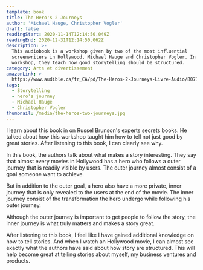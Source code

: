 ```yaml
---
template: book
title: The Hero's 2 Journeys
author: 'Michael Hauge, Christopher Vogler'
draft: false
readingStart: 2020-11-14T12:14:50.049Z
readingEnd: 2020-12-31T12:14:50.062Z
description: >-
  This audiobook is a workshop given by two of the most influential
  screenwriters in Hollywood, Michael Hauge and Christopher Vogler. In the
  workshop, they teach how good storytelling should be structured.
category: Arts et divertissement
amazonLink: >-
  https://www.audible.ca/fr_CA/pd/The-Heros-2-Journeys-Livre-Audio/B07145Z7FB?ref=a_library_t_c5_libItem_&pf_rd_p=a00014e8-d2ee-472f-a5f3-837e4e395ee4&pf_rd_r=C6A7M1KRV9370WKGK3TQ
tags:
  - Storytelling
  - hero's journey
  - Michael Hauge
  - Christopher Vogler
thumbnail: /media/the-heros-two-journeys.jpg
---
```

I learn about this book in on Russel Brunson's experts secrets books. He talked about how this workshop taught him how to tell not just good by great stories. After listening to this book, I can clearly see why.

In this book, the authors talk about what makes a story interesting. They say that almost every movies in Hollywood has a hero who follows a outer journey that is readily visible by users. The outer journey almost consist of a goal someone want to achieve.

But in addition to the outer goal, a hero also have a more private, inner journey that is only revealed to the users at the end of the movie. The inner journey consist of the transformation the hero undergo while following his outer journey.

Although the outer journey is important to get people to follow the story, the inner journey is what truly matters and makes a story great.

After listening to this book, I feel like I have gained additional knowledge on how to tell stories. And when I watch an Hollywood movie, I can almost see exactly what the authors have said about how story are structured. This will help become great at telling stories about myself, my business ventures and products.
